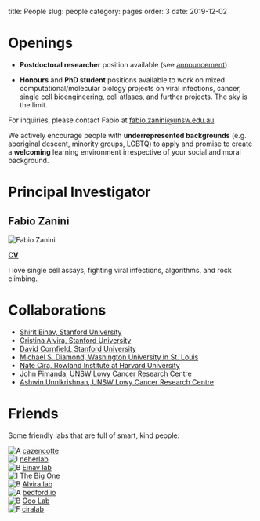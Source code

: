 title: People
slug: people
category: pages
order: 3
date: 2019-12-02

# Openings
- **Postdoctoral researcher** position available (see [announcement](/postdocopening012020.html))

- **Honours** and **PhD student** positions available to work on mixed computational/molecular biology projects on viral infections, cancer, single cell bioengineering, cell atlases, and further projects. The sky is the limit.

For inquiries, please contact Fabio at [fabio.zanini@unsw.edu.au](mailto:fabio.zanini@unsw.edu.au).

We actively encourage people with **underrepresented backgrounds** (e.g. aboriginal descent, minority groups, LGBTQ) to apply and promise to create a **welcoming** learning environment irrespective of your social and moral background.

# Principal Investigator
## Fabio Zanini
![Fabio Zanini]({static}/images/people/fabio_zanini.jpg)

[**CV**]({static}/images/cv.pdf)

I love single cell assays, fighting viral infections, algorithms, and rock climbing.

# Collaborations
- [Shirit Einav, Stanford University](http://med.stanford.edu/einavlab.html)
- [Cristina Alvira, Stanford University](http://med.stanford.edu/alviralab.html)
- [David Cornfield, Stanford University](http://med.stanford.edu/cornfieldlab/Home.html)
- [Michael S. Diamond, Washington University in St. Louis](https://infectiousdiseases.wustl.edu/faculty-staff/michael-s-diamond/)
- [Nate Cira, Rowland Institute at Harvard University](http://www.ciralab.rowland.harvard.edu/)
- [John Pimanda, UNSW Lowy Cancer Research Centre](https://powcs.med.unsw.edu.au/people/associate-professor-john-pimanda)
- [Ashwin Unnikrishnan, UNSW Lowy Cancer Research Centre](https://powcs.med.unsw.edu.au/node/301300772)

# Friends
Some friendly labs that are full of smart, kind people:

![A](/images/a.png) [cazencotte](https://cazencott.info/)</br>
![I](/images/i.png) [neherlab](https://neherlab.org)</br>
![B](/images/b.png) [Einav lab](http://med.stanford.edu/einavlab.html)</br>
![I](/images/i.png) [The Big One](https://quakelab.stanford.edu)</br>
![B](/images/b.png) [Alvira lab](http://med.stanford.edu/alviralab.html)</br>
![A](/images/a.png) [bedford.io](https://bedford.io/)</br>
![B](/images/b.png) [Goo Lab](https://research.fhcrc.org/goo/en.html)</br>
![F](/images/f.png) [ciralab](http://www.ciralab.rowland.harvard.edu/)</br>

